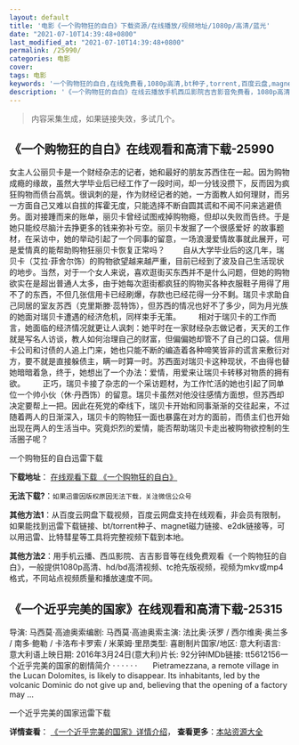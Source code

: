 ```yaml
---
layout: default
title: '电影《一个购物狂的自白》下载资源/在线播放/视频地址/1080p/高清/蓝光'
date: "2021-07-10T14:39:48+0800"
last_modified_at: "2021-07-10T14:39:48+0800"
permalink: /25990/
categories: 电影
cover:
tags: 电影
keywords: '一个购物狂的自白,在线免费看,1080p高清,bt种子,torrent,百度云盘,magnet,磁力链,迅雷下载资源'
description: '《一个购物狂的自白》在线云播放手机西瓜影院吉吉影音免费看，1080p高清bd/hd未删减完整版和tc抢先枪版，mkv/mp4格式，附带bt/torrent种子、magnet/磁力链、百度云盘、网盘资源迅雷下载链接'
---
```


>内容采集生成，如果链接失效，多试几个。


## 《一个购物狂的自白》在线观看和高清下载-25990

女主人公丽贝卡是一个财经杂志的记者，她和最好的朋友苏西住在一起。因为购物成瘾的缘故，虽然大学毕业后已经工作了一段时间，却一分钱没攒下，反而因为疯狂购物而债台高筑。很讽刺的是，作为财经记者的她，一方面教人如何理财，而另一方面自己又难以自拔的挥霍无度，只能选择不断自圆其谎和不闻不问来逃避债务。面对接踵而来的账单，丽贝卡曾经试图戒掉购物瘾，但却以失败而告终。于是她只能绞尽脑汁去挣更多的钱来弥补亏空。丽贝卡发掘了一个很感爱好 的故事题材，在采访中，她的举动引起了一个同事的留意，一场浪漫爱情故事就此展开，可是爱情真的能帮助购物狂丽贝卡恢复正常吗？ 　　自从大学毕业后的这几年，瑞贝卡（艾拉·菲舍尔饰）的购物欲望越来越严重，目前已经到了波及自己生活现状的地步。当然，对于一个女人来说，喜欢逛街买东西并不是什么问题，但她的购物欲实在是超出普通人太多，由于她每次逛街都疯狂的购物买各种衣服鞋子用得了用不了的东西，不但几张信用卡已经刷爆，存款也已经花得一分不剩。瑞贝卡求助自己同居的室友苏西（克里斯滕·蕊特饰），但苏西的情况也好不了多少，同为月光族的她面对瑞贝卡遭遇的经济危机，同样束手无策。 　　相对于瑞贝卡的工作而言，她面临的经济情况就更让人讽刺：她平时在一家财经杂志做记者，天天的工作就是写名人访谈，教人如何治理自己的财富，但偏偏她却管不了自己的口袋。信用卡公司和讨债的人追上门来，她也只能不断的编造着各种啼笑皆非的谎言来敷衍对方，要不就是直接躲债主，瞒一时算一时。苏西面对瑞贝卡这种现状，不由得也替她暗暗着急，终于，她想出了一个办法：爱情，用爱来让瑞贝卡转移对物质的拥有欲。 　　正巧，瑞贝卡接了杂志的一个采访题材，为工作忙活的她也引起了同单位一个帅小伙（休·丹西饰）的留意。瑞贝卡虽然对他没往感情方面想，但苏西却决定要帮上一把。因此在死党的牵线下，瑞贝卡开始和同事渐渐的交往起来，不过随着两人的日渐深入，瑞贝卡的购物狂一面也暴露在对方的面前，而债主们也开始出现在两人的生活当中。究竟炽烈的爱情，能否帮助瑞贝卡走出被购物欲控制的生活圈子呢？</p>


一个购物狂的自白迅雷下载

**下载地址**： [在线观看下载 《一个购物狂的自白》](https://www.993dy.com//vod-detail-id-22160.html) 


**无法下载?**：`如果迅雷因版权原因无法下载，关注微信公众号 `

**其他方法1**：从百度云网盘下载视频，百度云网盘支持在线观看，非会员有限制，如果能找到迅雷下载链接、bt/torrent种子、magnet磁力链接、e2dk链接等，可以用迅雷、比特彗星等工具将完整视频下载到本地。

**其他方法2**：用手机云播、西瓜影院、吉吉影音等在线免费观看《一个购物狂的自白》，一般提供1080p高清、hd/bd高清视频、tc抢先版视频，视频为mkv或mp4格式，不同站点视频质量和播放速度不同。


## 《一个近乎完美的国家》在线观看和高清下载-25315

导演: 马西莫·高迪奥索编剧: 马西莫·高迪奥索主演: 法比奥·沃罗 / 西尔维奥·奥兰多 / 南多·鲍勒 / 卡洛布卡罗索 / 米莱姆·里昂类型: 喜剧制片国家/地区: 意大利语言: 意大利语上映日期: 2016年3月24日(意大利)片长: 92分钟IMDb链接: tt5612156一个近乎完美的国家的剧情简介  ·  ·  ·  ·  ·  ·　　Pietramezzana, a remote village in the Lucan Dolomites, is likely to disappear. Its inhabitants, led by the volcanic Dominic do not give up and, believing that the opening of a factory may ...


一个近乎完美的国家迅雷下载

**详情查看**： [《一个近乎完美的国家》详情介绍](/movie/25315/)， **查看更多**：[本站资源大全](/movie/t/all/)

